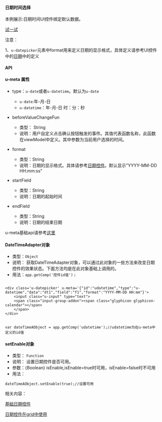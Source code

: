 #### 日期时间选择

本例展示:日期时间UI控件绑定默认数据。

[试一试](http://tinper.org/webide/#/demos/kero/datetime)

注意：

1、`u-datepicker`元素中format用来定义日期的显示格式，具体定义请参考UI控件中的[日期](http://docs.tinper.org/neoui/plugin.html#日期)中的定义



#### API

#### u-meta 属性

* type：`u-date`或者`u-datetime`。默认为`u-date`
	* `u-date`:年-月-日
	* `u-datetime`：年-月-日 时：分：秒


* beforeValueChangeFun
	* 类型： String
	* 说明：用户自定义点击确认按钮触发的事件。其值代表函数名称，此函数在viewModel中定义。其中参数为当前用户选择的时间。

* format
	* 类型：String
	* 说明：日期的显示格式。具体请参考[日期控件](http://docs.tinper.org/neoui/plugin.html#日期)。默认显示"YYYY-MM-DD HH:mm:ss"
* startField
	* 类型：String
	* 说明：日期的起始时间

* endField
	* 类型：String
	* 说明：日期的结束日期


u-meta基础api请参考[这里](http://docs.tinper.org/moy/kero-model.html#Type类型)



#### DateTimeAdapter对象

* 类型：`Object`
* 说明： 获取DateTimeAdapter对象，可以通过此对象的一些方法来改变日期控件的效果状态。下面方法均是在此对象基础上调用的。
* 用法：`app.getComp('控件id值')；`



```

<div class='u-datepicker' u-meta='{"id":"udatetime","type":"u-datetime","data":"dt1","field":"f1","format":"YYYY-MM-DD HH:mm"}'>
    <input class="u-input" type="text">
    <span class="input-group-addon"><span class="glyphicon glyphicon-calendar"></span>
    </span>
</div>


var dateTimeAObject = app.getComp('udatetime');//udatetime为在u-meta中定义的id值

```

#### setEnable对象

* 类型： `Function`
* 说明： 设置日期控件是否可用。
* 参数：{Boolean} isEnable,isEnable=true时可用，isEnable=false时不可用
* 用法：

```
dateTimeAObject.setEnable(true);//设置可用

```



相关内容：

[基础日期控件](http://docs.tinper.org/neoui/plugin.html#日期)    

[日期控件在grid中使用](http://tinper.org/webide/#/demos/grids/edit)
